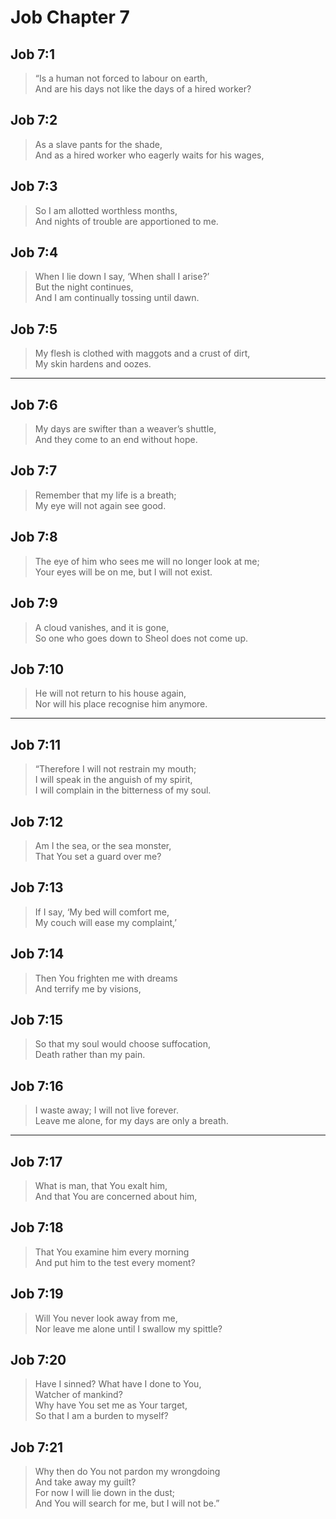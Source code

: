# Job Chapter 7

## Job 7:1

> “Is a human not forced to labour on earth,  
> And are his days not like the days of a hired worker?

## Job 7:2

> As a slave pants for the shade,  
> And as a hired worker who eagerly waits for his wages,

## Job 7:3

> So I am allotted worthless months,  
> And nights of trouble are apportioned to me.

## Job 7:4

> When I lie down I say, ‘When shall I arise?’  
> But the night continues,  
> And I am continually tossing until dawn.

## Job 7:5

> My flesh is clothed with maggots and a crust of dirt,  
> My skin hardens and oozes.

---

## Job 7:6

> My days are swifter than a weaver’s shuttle,  
> And they come to an end without hope.

## Job 7:7

> Remember that my life is a breath;  
> My eye will not again see good.

## Job 7:8

> The eye of him who sees me will no longer look at me;  
> Your eyes will be on me, but I will not exist.

## Job 7:9

> A cloud vanishes, and it is gone,  
> So one who goes down to Sheol does not come up.

## Job 7:10

> He will not return to his house again,  
> Nor will his place recognise him anymore.

---

## Job 7:11

> “Therefore I will not restrain my mouth;  
> I will speak in the anguish of my spirit,  
> I will complain in the bitterness of my soul.

## Job 7:12

> Am I the sea, or the sea monster,  
> That You set a guard over me?

## Job 7:13

> If I say, ‘My bed will comfort me,  
> My couch will ease my complaint,’

## Job 7:14

> Then You frighten me with dreams  
> And terrify me by visions,

## Job 7:15

> So that my soul would choose suffocation,  
> Death rather than my pain.

## Job 7:16

> I waste away; I will not live forever.  
> Leave me alone, for my days are only a breath.

---

## Job 7:17

> What is man, that You exalt him,  
> And that You are concerned about him,

## Job 7:18

> That You examine him every morning  
> And put him to the test every moment?

## Job 7:19

> Will You never look away from me,  
> Nor leave me alone until I swallow my spittle?

## Job 7:20

> Have I sinned? What have I done to You,  
> Watcher of mankind?  
> Why have You set me as Your target,  
> So that I am a burden to myself?

## Job 7:21

> Why then do You not pardon my wrongdoing  
> And take away my guilt?  
> For now I will lie down in the dust;  
> And You will search for me, but I will not be.”
